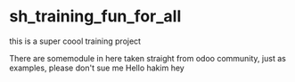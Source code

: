 # sh_training_fun_for_all
this is a super coool training project 

There are somemodule in here taken straight from odoo community, just as examples, please don't sue me
Hello hakim hey
